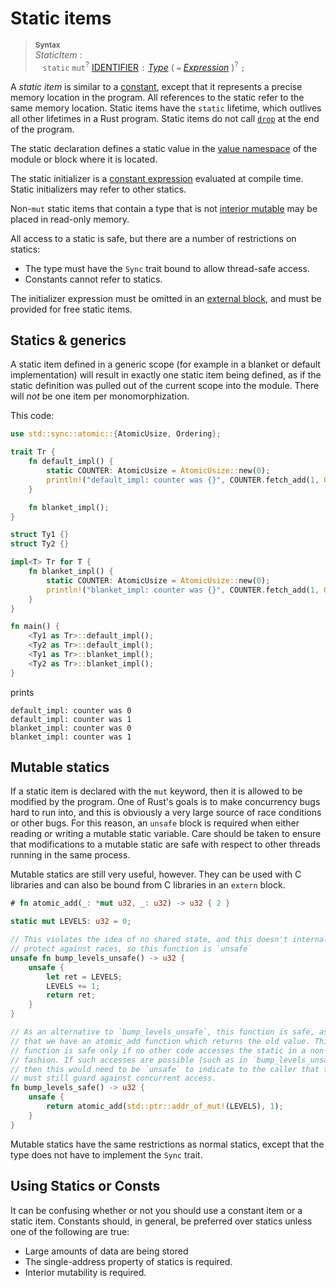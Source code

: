 # Static items

> **<sup>Syntax</sup>**\
> _StaticItem_ :\
> &nbsp;&nbsp; `static` `mut`<sup>?</sup> [IDENTIFIER] `:` [_Type_]
>              ( `=` [_Expression_] )<sup>?</sup> `;`

A *static item* is similar to a [constant], except that it represents a precise
memory location in the program. All references to the static refer to the same
memory location. Static items have the `static` lifetime, which outlives all
other lifetimes in a Rust program. Static items do not call [`drop`] at the
end of the program.

The static declaration defines a static value in the [value namespace] of the module or block where it is located.

The static initializer is a [constant expression] evaluated at compile time.
Static initializers may refer to other statics.

Non-`mut` static items that contain a type that is not [interior mutable] may
be placed in read-only memory.

All access to a static is safe, but there are a number of restrictions on
statics:

* The type must have the `Sync` trait bound to allow thread-safe access.
* Constants cannot refer to statics.

The initializer expression must be omitted in an [external block], and must be
provided for free static items.

## Statics & generics

A static item defined in a generic scope (for example in a blanket or default
implementation) will result in exactly one static item being defined, as if
the static definition was pulled out of the current scope into the module.
There will *not* be one item per monomorphization.

This code:

```rust
use std::sync::atomic::{AtomicUsize, Ordering};

trait Tr {
    fn default_impl() {
        static COUNTER: AtomicUsize = AtomicUsize::new(0);
        println!("default_impl: counter was {}", COUNTER.fetch_add(1, Ordering::Relaxed));
    }

    fn blanket_impl();
}

struct Ty1 {}
struct Ty2 {}

impl<T> Tr for T {
    fn blanket_impl() {
        static COUNTER: AtomicUsize = AtomicUsize::new(0);
        println!("blanket_impl: counter was {}", COUNTER.fetch_add(1, Ordering::Relaxed));
    }
}

fn main() {
    <Ty1 as Tr>::default_impl();
    <Ty2 as Tr>::default_impl();
    <Ty1 as Tr>::blanket_impl();
    <Ty2 as Tr>::blanket_impl();
}
```

prints

```text
default_impl: counter was 0
default_impl: counter was 1
blanket_impl: counter was 0
blanket_impl: counter was 1
```

## Mutable statics

If a static item is declared with the `mut` keyword, then it is allowed to be
modified by the program. One of Rust's goals is to make concurrency bugs hard
to run into, and this is obviously a very large source of race conditions or
other bugs. For this reason, an `unsafe` block is required when either reading
or writing a mutable static variable. Care should be taken to ensure that
modifications to a mutable static are safe with respect to other threads
running in the same process.

Mutable statics are still very useful, however. They can be used with C
libraries and can also be bound from C libraries in an `extern` block.

```rust
# fn atomic_add(_: *mut u32, _: u32) -> u32 { 2 }

static mut LEVELS: u32 = 0;

// This violates the idea of no shared state, and this doesn't internally
// protect against races, so this function is `unsafe`
unsafe fn bump_levels_unsafe() -> u32 {
    unsafe {
        let ret = LEVELS;
        LEVELS += 1;
        return ret;
    }
}

// As an alternative to `bump_levels_unsafe`, this function is safe, assuming
// that we have an atomic_add function which returns the old value. This
// function is safe only if no other code accesses the static in a non-atomic
// fashion. If such accesses are possible (such as in `bump_levels_unsafe`),
// then this would need to be `unsafe` to indicate to the caller that they
// must still guard against concurrent access.
fn bump_levels_safe() -> u32 {
    unsafe {
        return atomic_add(std::ptr::addr_of_mut!(LEVELS), 1);
    }
}
```

Mutable statics have the same restrictions as normal statics, except that the
type does not have to implement the `Sync` trait.

## Using Statics or Consts

It can be confusing whether or not you should use a constant item or a static
item. Constants should, in general, be preferred over statics unless one of the
following are true:

* Large amounts of data are being stored
* The single-address property of statics is required.
* Interior mutability is required.

[constant]: constant-items.md
[`drop`]: ../destructors.md
[constant expression]: ../const_eval.md#constant-expressions
[external block]: external-blocks.md
[interior mutable]: ../interior-mutability.md
[IDENTIFIER]: ../identifiers.md
[_Type_]: ../types.md#type-expressions
[_Expression_]: ../expressions.md
[value namespace]: ../names/namespaces.md
